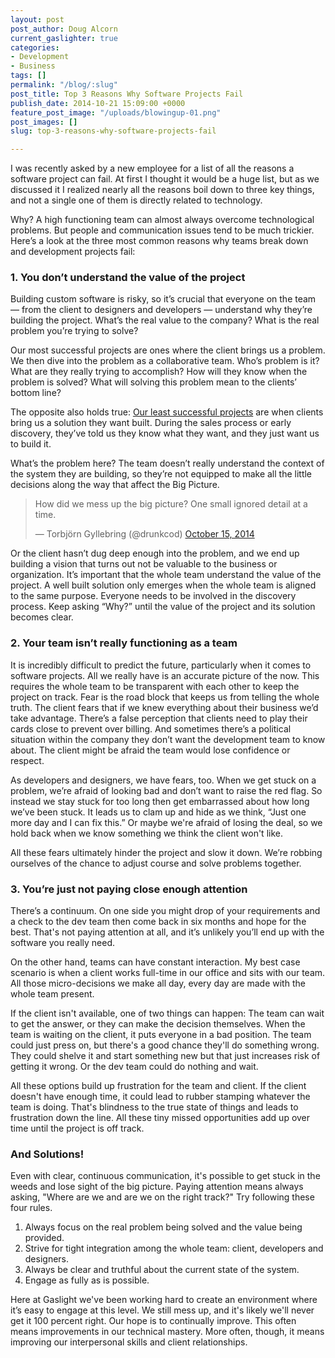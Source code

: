 ```yaml
---
layout: post
post_author: Doug Alcorn
current_gaslighter: true
categories:
- Development
- Business
tags: []
permalink: "/blog/:slug"
post_title: Top 3 Reasons Why Software Projects Fail
publish_date: 2014-10-21 15:09:00 +0000
feature_post_image: "/uploads/blowingup-01.png"
post_images: []
slug: top-3-reasons-why-software-projects-fail

---
```


I was recently asked by a new employee for a list of all the reasons a software project can fail. At first I thought it would be a huge list, but as we discussed it I realized nearly all the reasons boil down to three key things, and not a single one of them is directly related to technology. 

Why? A high functioning team can almost always overcome technological problems. But people and communication issues tend to be much trickier. Here’s a look at the three most common reasons why teams break down and development projects fail:


### 1. You don’t understand the value of the project

Building custom software is risky, so it’s crucial that everyone on the team — from the client to designers and developers — understand why they’re building the project. What’s the real value to the company? What is the real problem you’re trying to solve? 

Our most successful projects are ones where the client brings us a problem. We then dive into the problem as a collaborative team. Who’s problem is it? What are they really trying to accomplish? How will they know when the problem is solved? What will solving this problem mean to the clients’ bottom line?

The opposite also holds true: [Our least successful projects](https://teamgaslight.com/blog/learning-from-failure-what-we-do-when-a-client-project-goes-wrong) are when clients bring us a solution they want built. During the sales process or early discovery, they’ve told us they know what they want, and they just want us to build it. 

What’s the problem here? The team doesn’t really understand the context of the system they are building, so they’re not equipped to make all the little decisions along the way that affect the Big Picture. 

<blockquote class="twitter-tweet" lang="en"><p>How did we mess up the big picture? One small ignored detail at a time.</p>&mdash; Torbjörn Gyllebring (@drunkcod) <a href="https://twitter.com/drunkcod/status/522261322755756032">October 15, 2014</a></blockquote> <script async src="//platform.twitter.com/widgets.js" charset="utf-8"></script>

Or the client hasn’t dug deep enough into the problem, and we end up building a vision that turns out not be valuable to the business or organization. It’s important that the whole team understand the value of the project. A well built solution only emerges when the whole team is aligned to the same purpose. Everyone needs to be involved in the discovery process. Keep asking “Why?” until the value of the project and its solution becomes clear.


### 2. Your team isn’t really functioning as a team

It is incredibly difficult to predict the future, particularly when it comes to software projects. All we really have is an accurate picture of the now. This requires the whole team to be transparent with each other to keep the project on track. 
Fear is the road block that keeps us from telling the whole truth. The client fears that if we knew everything about their business we’d take advantage. There’s a false perception that clients need to play their cards close to prevent over billing. And sometimes there’s a political situation within the company they don’t want the development team to know about. The client might be afraid the team would lose confidence or respect.  

As developers and designers, we have fears, too. When we get stuck on a problem, we’re afraid of looking bad and don’t want to raise the red flag. So instead we stay stuck for too long then get embarrassed about how long we’ve been stuck. It leads us to clam up and hide as we think, “Just one more day and I can fix this.” Or maybe we're afraid of losing the deal, so we hold back when we know something we think the client won't like.

All these fears ultimately hinder the project and slow it down. We’re robbing ourselves of the chance to adjust course and solve problems together. 


### 3. You’re just not paying close enough attention

There’s a continuum. On one side you might drop of your requirements and a check to the dev team then come back in six months and hope for the best. That's not paying attention at all, and it’s unlikely you’ll end up with the software you really need. 

On the other hand, teams can have constant interaction. My best case scenario is when a client works full-time in our office and sits with our team. All those micro-decisions we make all day, every day are made with the whole team present. 

If the client isn't available, one of two things can happen: The team can wait to get the answer, or they can make the decision themselves. When the team is waiting on the client, it puts everyone in a bad position. The team could just press on, but there's a good chance they'll do something wrong. They could shelve it and start something new but that just increases risk of getting it wrong. Or the dev team could do nothing and wait. 

All these options build up frustration for the team and client. If the client doesn't have enough time, it could lead to rubber stamping whatever the team is doing. That's blindness to the true state of things and leads to frustration down the line. All these tiny missed opportunities add up over time until the project is off track.


### And Solutions!

Even with clear, continuous communication, it's possible to get stuck in the weeds and lose sight of the big picture. Paying attention means always asking, "Where are we and are we on the right track?" Try following these four rules. 

1. Always focus on the real problem being solved and the value being provided.
2. Strive for tight integration among the whole team: client, developers and designers. 
3. Always be clear and truthful about the current state of the system.
4. Engage as fully as is possible.

Here at Gaslight we've been working hard to create an environment where it’s easy to engage at this level. We still mess up, and it's likely we'll never get it 100 percent right. Our hope is to continually improve. This often means improvements in our technical mastery. More often, though, it means improving our interpersonal skills and client relationships.

